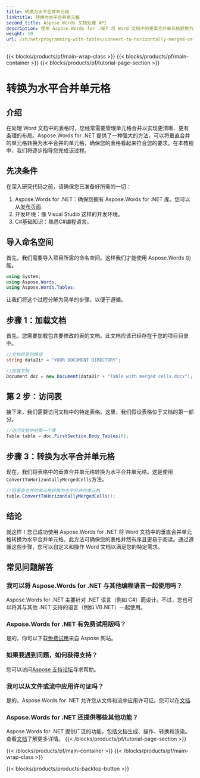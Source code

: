 ```yaml
---
title: 转换为水平合并单元格
linktitle: 转换为水平合并单元格
second_title: Aspose.Words 文档处理 API
description: 使用 Aspose.Words for .NET 将 Word 文档中的垂直合并单元格转换为水平合并单元格。无缝表格布局的分步指南。
weight: 10
url: /zh/net/programming-with-tables/convert-to-horizontally-merged-cells/
---
```


{{< blocks/products/pf/main-wrap-class >}}
{{< blocks/products/pf/main-container >}}
{{< blocks/products/pf/tutorial-page-section >}}

# 转换为水平合并单元格

## 介绍

在处理 Word 文档中的表格时，您经常需要管理单元格合并以实现更清晰、更有条理的布局。Aspose.Words for .NET 提供了一种强大的方法，可以将垂直合并的单元格转换为水平合并的单元格，确保您的表格看起来符合您的要求。在本教程中，我们将逐步指导您完成该过程。

## 先决条件

在深入研究代码之前，请确保您已准备好所需的一切：

1.  Aspose.Words for .NET：确保您拥有 Aspose.Words for .NET 库。您可以从[发布页面](https://releases.aspose.com/words/net/).
2. 开发环境：像 Visual Studio 这样的开发环境。
3. C#基础知识：熟悉C#编程语言。

## 导入命名空间

首先，我们需要导入项目所需的命名空间。这样我们才能使用 Aspose.Words 功能。

```csharp
using System;
using Aspose.Words;
using Aspose.Words.Tables;
```

让我们将这个过程分解为简单的步骤，以便于遵循。

## 步骤 1：加载文档

首先，您需要加载包含要修改的表的文档。此文档应该已经存在于您的项目目录中。

```csharp
//文档目录的路径
string dataDir = "YOUR DOCUMENT DIRECTORY";

//加载文档
Document doc = new Document(dataDir + "Table with merged cells.docx");
```

## 第 2 步：访问表

接下来，我们需要访问文档中的特定表格。这里，我们假设表格位于文档的第一部分。

```csharp
//访问文档中的第一个表
Table table = doc.FirstSection.Body.Tables[0];
```

## 步骤 3：转换为水平合并单元格

现在，我们将表格中的垂直合并单元格转换为水平合并单元格。这是使用`ConvertToHorizontallyMergedCells`方法。

```csharp
//将垂直合并的单元格转换为水平合并的单元格
table.ConvertToHorizontallyMergedCells();
```

## 结论

就这样！您已成功使用 Aspose.Words for .NET 将 Word 文档中的垂直合并单元格转换为水平合并单元格。此方法可确保您的表格井然有序且更易于阅读。通过遵循这些步骤，您可以自定义和操作 Word 文档以满足您的特定需求。

## 常见问题解答

### 我可以将 Aspose.Words for .NET 与其他编程语言一起使用吗？  
Aspose.Words for .NET 主要针对 .NET 语言（例如 C#）而设计。不过，您也可以将其与其他 .NET 支持的语言（例如 VB.NET）一起使用。

### Aspose.Words for .NET 有免费试用版吗？  
是的，你可以下载[免费试用](https://releases.aspose.com/)来自 Aspose 网站。

### 如果我遇到问题，如何获得支持？  
您可以访问[Aspose 支持论坛](https://forum.aspose.com/c/words/8)寻求帮助。

### 我可以从文件或流中应用许可证吗？  
是的，Aspose.Words for .NET 允许您从文件和流中应用许可证。您可以在[文档](https://reference.aspose.com/words/net/).

### Aspose.Words for .NET 还提供哪些其他功能？  
Aspose.Words for .NET 提供广泛的功能，包括文档生成、操作、转换和渲染。查看[文档](https://reference.aspose.com/words/net/)了解更多详情。
{{< /blocks/products/pf/tutorial-page-section >}}

{{< /blocks/products/pf/main-container >}}
{{< /blocks/products/pf/main-wrap-class >}}

{{< blocks/products/products-backtop-button >}}
